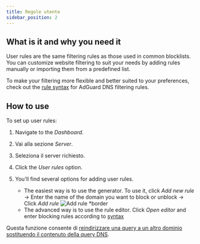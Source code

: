 ```yaml
---
title: Regole utente
sidebar_position: 2
---
```


## What is it and why you need it

User rules are the same filtering rules as those used in common blocklists. You can customize website filtering to suit your needs by adding rules manually or importing them from a predefined list.

To make your filtering more flexible and better suited to your preferences, check out the [rule syntax](/general/dns-filtering-syntax/) for AdGuard DNS filtering rules.

## How to use

To set up user rules:

1. Navigate to the _Dashboard_.

2. Vai alla sezione _Server_.

3. Seleziona il server richiesto.

4. Click the _User rules_ option.

5. You'll find several options for adding user rules.

   - The easiest way is to use the generator. To use it, click _Add new rule_ → Enter the name of the domain you want to block or unblock → Click _Add rule_
     ![Add rule \*border](https://cdn.adtidy.org/content/kb/dns/private/new_dns/userrules_step5.png)
   - The advanced way is to use the rule editor. Click _Open editor_ and enter blocking rules according to [syntax](/general/dns-filtering-syntax/)

Questa funzione consente di [reindirizzare una query a un altro dominio sostituendo il contenuto della query DNS](/general/dns-filtering-syntax/#dnsrewrite-modifier).
